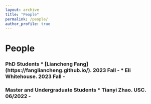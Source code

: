 ```yaml
---
layout: archive
title: "People"
permalink: /people/
author_profile: true
---
```


# People
<h3> PhD Students
* [Liancheng Fang](https://fangliancheng.github.io/). 2023 Fall -
* Eli Whitehouse. 2023 Fall - 

<h3> Master and Undergraduate Students
* Tianyi Zhao. USC. 06/2022 - 
